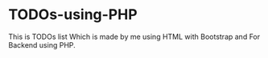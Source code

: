 # TODOs-using-PHP
This is TODOs list Which is made by me using HTML with Bootstrap and For Backend using PHP.
